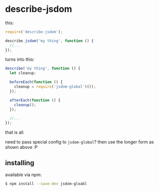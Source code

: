 # describe-jsdom

this:
```js
require('describe-jsdom');

describe.jsdom('my thing', function () {
  //...
});
```

turns into this:
```js
describe('my thing', function () {
  let cleanup;

  beforeEach(function () {
    cleanup = require('jsdom-global')());
  });

  afterEach(function () {
    cleanup();
  });

  //...
});
```

that is all.

need to pass special config to `jsdom-global`? then use the longer form as shown above :P

## installing

available via npm:
```sh
$ npm install --save-dev jsdom-gloabl
```

